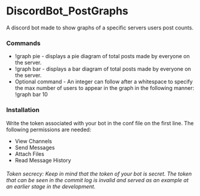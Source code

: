 # DiscordBot_PostGraphs
A discord bot made to show graphs of a specific servers users post counts.

### Commands
* !graph pie - displays a pie diagram of total posts made by everyone on the server.
* !graph bar - displays a bar diagram of total posts made by everyone on the server.
* Optional command - An integer can follow after a whitespace to specify the max number of users to appear in the graph in the following manner: !graph bar 10

### Installation
Write the token associated with your bot in the conf file on the first line.
The following permissions are needed:
* View Channels
* Send Messages
* Attach Files
* Read Message History

###### Token secrecy: Keep in mind that the token of your bot is secret. The token that can be seen in the commit log is invalid and served as an example at an earlier stage in the development. 
